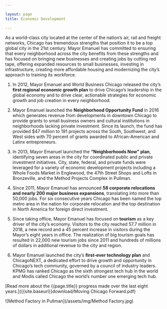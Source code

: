 ```yaml
---

layout: page
title: Economic Development

---
```


As a world-class city located at the center of the nation’s air, rail and freight networks, Chicago has tremendous strengths that position it to be a top global city in the 21st century. Mayor Emanuel has committed to ensuring that every neighborhood across the city benefits from these strengths and has focused on bringing new businesses and creating jobs by cutting red tape, offering expanded resources to small businesses, investing in infrastructure, creating more affordable housing and modernizing the city’s approach to training its workforce. 

1. In 2012, Mayor Emanuel and World Business Chicago released the city’s **first regional economic growth plan** to drive Chicago’s leadership in the global economy and to drive clear, actionable strategies for economic growth and job creation in every neighborhood. 

1. Mayor Emanuel launched the **Neighborhood Opportunity Fund** in 2016 which generates revenue from developments in downtown Chicago to provide grants to small business owners and cultural institutions in neighborhoods lacking private investment. Since its launch, the fund has provided $47 million to 191 projects across the South, Southwest, and West sides with 70 percent of grants awarded to African-American and Latinx entrepreneurs. 

1. In 2013, Mayor Emanuel launched the **“Neighborhoods Now” plan**, identifying seven areas in the city for coordinated public and private investment initiatives. City, state, federal, and private funds were leveraged for a variety of economic development projects including a Whole Foods Market in Englewood, the 47th Street Shops and Lofts in Bronzeville, and the Method Projects Complex in Pullman.

1. Since 2011, Mayor Emanuel has announced **58 corporate relocations and nearly 200 major business expansions**, translating into more than 50,000 jobs. For six consecutive years Chicago has been named the top metro area in the nation for corporate relocation and the top destination in North America for foreign direct investment. 

1. Since taking office, Mayor Emanuel has focused on **tourism** as a key driver of the city’s economy. Visitors to the city reached 57.7 million in 2018, a new record and a 45 percent increase in visitors during the Mayor’s eight years in office. The realization of big tourism goals has resulted in 22,000 new tourism jobs since 2011 and hundreds of millions of dollars in additional revenue to the city and region.

1. Mayor Emanuel launched the city’s **first-ever technology plan** and ChicagoNEXT, a dedicated effort to drive growth and opportunity in Chicago’s tech community, governed by a council of industry leaders. KPMG has ranked Chicago as the sixth strongest tech hub in the world and Modis called Chicago the world’s number one emerging tech hub. 

[Read more about the {{page.title}} progress made over the last eight years.]({{site.baseurl}}download/Moving Chicago Forward.pdf)


![Method Factory in Pullman](/assets/img/Method Factory.jpg) 
